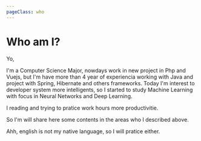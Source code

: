 ```yaml
---
pageClass: who
---
```


# Who am I?

Yo,

I'm a Computer Science Major, nowdays work in new project in Php and Vuejs, but I'm have more than 4 year of experiencia working with Java and project with Spring, Hibernate and others frameworks. Today I'm interest to developer system more intelligents, so I started to study Machine Learning with focus in Neural Networks and Deep Learning.

I reading and trying to pratice work hours more productivitie.

So I'm will share here some contents in the areas who I described above.

Ahh, english is not my native language, so I will pratice either.